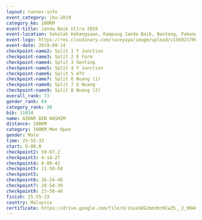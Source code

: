 ```yaml
---
layout: runner-info 
event_category: jbu-2019 
category_km: 100KM 
event-title: Janda Baik Ultra 2019
event-location: Sekolah Kebangsaan, Kampung Janda Baik, Bentong, Pahang, Malaysia 
event-logo: https://res.cloudinary.com/raceyaya/image/upload/v1569217009/logo/janda-baik_vch1pc.jpg 
event-date: 2019-09-14 
checkpoint-name2: Split 1 Y Junction 
checkpoint-name3: Split 2 E Farm 
checkpoint-name4: Split 3 Genting 
checkpoint-name5: Split 4 Y Junction 
checkpoint-name6: Split 5 ATV 
checkpoint-name7: Split 6 Nuang (1) 
checkpoint-name8: Split 7 G Nuang 
checkpoint-name9: Split 8 Nuang (2) 
overall_rank: 73
gender_rank: 64
category_rank: 38
bib: 11034
name: AZHAR BIN HASHIM
distance: 100KM
category: 100KM Men Open
gender: Male
time: 25-55-33
start: 0-00.0
checkpoint2: 59-07.2
checkpoint3: 4-14-27
checkpoint4: 8-09-42
checkpoint5: 11-58-50
checkpoint5: 
checkpoint6: 16-24-46
checkpoint7: 20-54-39
checkpoint8: 23-58-46
finish: 25-55-33
country: Malaysia
certificate: https://drive.google.com/file/d/1nasSKG2mm3mrRCwZ5__2_09A0qGR_8_A/view?usp=sharing
---
```

